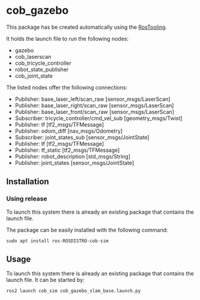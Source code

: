 # cob_gazebo

This package has be created automatically using the [RosTooling](https://github.com/ipa320/RosTooling).


It holds the launch file to run the following nodes:
- gazebo
- cob_laserscan
- cob_tricycle_controller
- robot_state_publisher
- cob_joint_state

The listed nodes offer the following connections:
- Publisher: base_laser_left/scan_raw [sensor_msgs/LaserScan]
- Publisher: base_laser_right/scan_raw [sensor_msgs/LaserScan]
- Publisher: base_laser_front/scan_raw [sensor_msgs/LaserScan]
- Subscriber: tricycle_controller/cmd_vel_sub [geometry_msgs/Twist]
- Publisher: tf [tf2_msgs/TFMessage]
- Publisher: odom_diff [nav_msgs/Odometry]
- Subscriber: joint_states_sub [sensor_msgs/JointState]
- Publisher: tf [tf2_msgs/TFMessage]
- Publisher: tf_static [tf2_msgs/TFMessage]
- Publisher: robot_description [std_msgs/String]
- Publisher: joint_states [sensor_msgs/JointState]

## Installation

### Using release

To launch this system there is already an existing package that contains the launch file.

The package can be easily installed with the following command:

```
sudo apt install ros-ROSDISTRO-cob-sim
```



## Usage

To launch this system there is already an existing package that contains the launch file. It can be started by:

```
ros2 launch cob_sim cob_gazebo_slam_base.launch.py 
```


